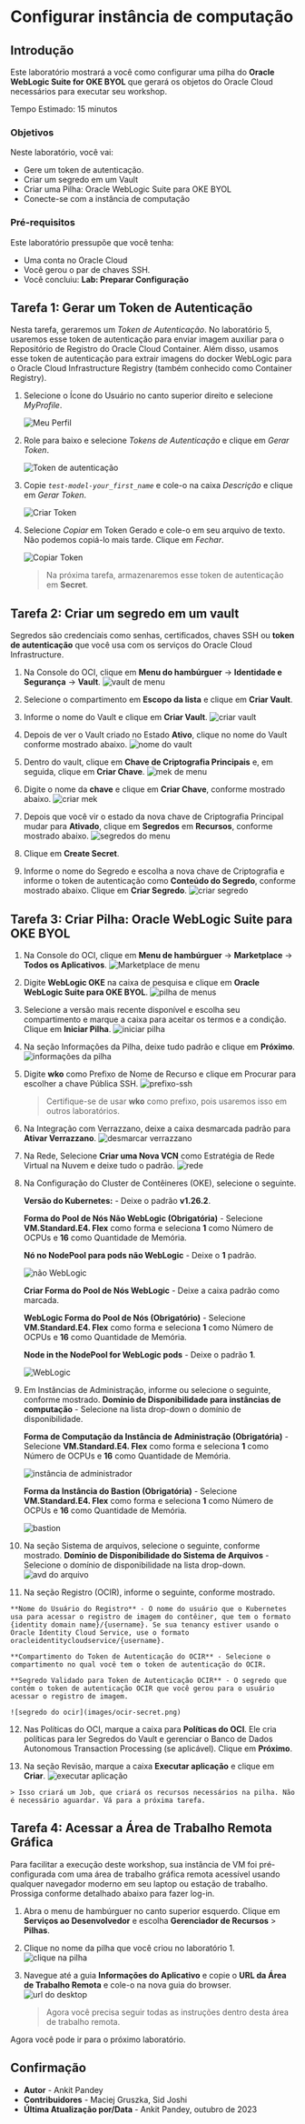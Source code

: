 # Configurar instância de computação

## Introdução

Este laboratório mostrará a você como configurar uma pilha do **Oracle WebLogic Suite for OKE BYOL** que gerará os objetos do Oracle Cloud necessários para executar seu workshop.

Tempo Estimado: 15 minutos

### Objetivos

Neste laboratório, você vai:

*   Gere um token de autenticação.
*   Criar um segredo em um Vault
*   Criar uma Pilha: Oracle WebLogic Suite para OKE BYOL
*   Conecte-se com a instância de computação

### Pré-requisitos

Este laboratório pressupõe que você tenha:

*   Uma conta no Oracle Cloud
*   Você gerou o par de chaves SSH.
*   Você concluiu: **Lab: Preparar Configuração**

## Tarefa 1: Gerar um Token de Autenticação

Nesta tarefa, geraremos um _Token de Autenticação_. No laboratório 5, usaremos esse token de autenticação para enviar imagem auxiliar para o Repositório de Registro do Oracle Cloud Container. Além disso, usamos esse token de autenticação para extrair imagens do docker WebLogic para o Oracle Cloud Infrastructure Registry (também conhecido como Container Registry).

1.  Selecione o Ícone do Usuário no canto superior direito e selecione _MyProfile_.
    
    ![Meu Perfil](images/my-profile.png)
    
2.  Role para baixo e selecione _Tokens de Autenticação_ e clique em _Gerar Token_.
    
    ![Token de autenticação](images/auth-token.png)
    
3.  Copie _`test-model-your_first_name`_ e cole-o na caixa _Descrição_ e clique em _Gerar Token_.
    
    ![Criar Token](images/create-token.png)
    
4.  Selecione _Copiar_ em Token Gerado e cole-o em seu arquivo de texto. Não podemos copiá-lo mais tarde. Clique em _Fechar_.
    
    ![Copiar Token](images/copy-token.png)
    
    > Na próxima tarefa, armazenaremos esse token de autenticação em **Secret**.
    

## Tarefa 2: Criar um segredo em um vault

Segredos são credenciais como senhas, certificados, chaves SSH ou **token de autenticação** que você usa com os serviços do Oracle Cloud Infrastructure.

1.  Na Console do OCI, clique em **Menu do hambúrguer** -> **Identidade e Segurança** -> **Vault**. ![vault de menu](images/menu-vault.png)
    
2.  Selecione o compartimento em **Escopo da lista** e clique em **Criar Vault**.
    
3.  Informe o nome do Vault e clique em **Criar Vault**. ![criar vault](images/create-vault.png)
    
4.  Depois de ver o Vault criado no Estado **Ativo**, clique no nome do Vault conforme mostrado abaixo. ![nome do vault](images/vault-name.png)
    
5.  Dentro do vault, clique em **Chave de Criptografia Principais** e, em seguida, clique em **Criar Chave**. ![mek de menu](images/menu-mek.png)
    
6.  Digite o nome da **chave** e clique em **Criar Chave**, conforme mostrado abaixo. ![criar mek](images/create-mek.png)
    
7.  Depois que você vir o estado da nova chave de Criptografia Principal mudar para **Ativado**, clique em **Segredos** em **Recursos**, conforme mostrado abaixo. ![segredos do menu](images/menu-secret.png)
    
8.  Clique em **Create Secret**.
    
9.  Informe o nome do Segredo e escolha a nova chave de Criptografia e informe o token de autenticação como **Conteúdo do Segredo**, conforme mostrado abaixo. Clique em **Criar Segredo**. ![criar segredo](images/create-secret.png)
    

## Tarefa 3: Criar Pilha: Oracle WebLogic Suite para OKE BYOL

1.  Na Console do OCI, clique em **Menu de hambúrguer** -> **Marketplace** -> **Todos os Aplicativos**. ![Marketplace de menu](images/menu-marketplace.png)
    
2.  Digite **WebLogic OKE** na caixa de pesquisa e clique em **Oracle WebLogic Suite para OKE BYOL**. ![pilha de menus](images/menu-stack.png)
    
3.  Selecione a versão mais recente disponível e escolha seu compartimento e marque a caixa para aceitar os termos e a condição. Clique em **Iniciar Pilha**. ![iniciar pilha](images/launch-stack.png)
    
4.  Na seção Informações da Pilha, deixe tudo padrão e clique em **Próximo**. ![informações da pilha](images/stack-info.png)
    
5.  Digite **wko** como Prefixo de Nome de Recurso e clique em Procurar para escolher a chave Pública SSH. ![prefixo-ssh](images/prefix-ssh.png)
    
    > Certifique-se de usar **wko** como prefixo, pois usaremos isso em outros laboratórios.
    
6.  Na Integração com Verrazzano, deixe a caixa desmarcada padrão para **Ativar Verrazzano**. ![desmarcar verrazzano](images/uncheck-verrazzano.png)
    
7.  Na Rede, Selecione **Criar uma Nova VCN** como Estratégia de Rede Virtual na Nuvem e deixe tudo o padrão. ![rede](images/network.png)
    
8.  Na Configuração do Cluster de Contêineres (OKE), selecione o seguinte.
    
    **Versão do Kubernetes:** - Deixe o padrão **v1.26.2**.
    
    **Forma do Pool de Nós Não WebLogic (Obrigatória)** - Selecione **VM.Standard.E4. Flex** como forma e seleciona **1** como Número de OCPUs e **16** como Quantidade de Memória.
    
    **Nó no NodePool para pods não WebLogic** - Deixe o **1** padrão.
    
    ![não WebLogic](images/non-weblogic.png)
    
    **Criar Forma do Pool de Nós WebLogic** - Deixe a caixa padrão como marcada.
    
    **WebLogic Forma do Pool de Nós (Obrigatório)** - Selecione **VM.Standard.E4. Flex** como forma e seleciona **1** como Número de OCPUs e **16** como Quantidade de Memória.
    
    **Node in the NodePool for WebLogic pods** - Deixe o padrão **1**.
    
    ![WebLogic](images/weblogic-pool.png)
    
9.  Em Instâncias de Administração, informe ou selecione o seguinte, conforme mostrado. **Domínio de Disponibilidade para instâncias de computação** - Selecione na lista drop-down o domínio de disponibilidade.
    
    **Forma de Computação da Instância de Administração (Obrigatória)** - Selecione **VM.Standard.E4. Flex** como forma e seleciona **1** como Número de OCPUs e **16** como Quantidade de Memória.
    
    ![instância de administrador](images/admin-instance.png)
    
    **Forma da Instância do Bastion (Obrigatória)** - Selecione **VM.Standard.E4. Flex** como forma e seleciona **1** como Número de OCPUs e **16** como Quantidade de Memória.
    
    ![bastion](images/bastion.png)
    
10.  Na seção Sistema de arquivos, selecione o seguinte, conforme mostrado. **Domínio de Disponibilidade do Sistema de Arquivos** - Selecione o domínio de disponibilidade na lista drop-down. ![avd do arquivo](images/file-avd.png)
    
11.  Na seção Registro (OCIR), informe o seguinte, conforme mostrado.
    
    **Nome do Usuário do Registro** - O nome do usuário que o Kubernetes usa para acessar o registro de imagem do contêiner, que tem o formato {identity domain name}/{username}. Se sua tenancy estiver usando o Oracle Identity Cloud Service, use o formato oracleidentitycloudservice/{username}.
    
    **Compartimento do Token de Autenticação do OCIR** - Selecione o compartimento no qual você tem o token de autenticação do OCIR.
    
    **Segredo Validado para Token de Autenticação OCIR** - O segredo que contém o token de autenticação OCIR que você gerou para o usuário acessar o registro de imagem.
    
    ![segredo do ocir](images/ocir-secret.png)
    
12.  Nas Políticas do OCI, marque a caixa para **Políticas do OCI**. Ele cria políticas para ler Segredos do Vault e gerenciar o Banco de Dados Autonomous Transaction Processing (se aplicável). Clique em **Próximo**.
    
13.  Na seção Revisão, marque a caixa **Executar aplicação** e clique em **Criar**. ![executar aplicação](images/run-apply.png)
    
    > Isso criará um Job, que criará os recursos necessários na pilha. Não é necessário aguardar. Vá para a próxima tarefa.
    

## Tarefa 4: Acessar a Área de Trabalho Remota Gráfica

Para facilitar a execução deste workshop, sua instância de VM foi pré-configurada com uma área de trabalho gráfica remota acessível usando qualquer navegador moderno em seu laptop ou estação de trabalho. Prossiga conforme detalhado abaixo para fazer log-in.

1.  Abra o menu de hambúrguer no canto superior esquerdo. Clique em **Serviços ao Desenvolvedor** e escolha **Gerenciador de Recursos** > **Pilhas**.
    
2.  Clique no nome da pilha que você criou no laboratório 1. ![clique na pilha](images/click-stack.png)
    
3.  Navegue até a guia **Informações do Aplicativo** e copie o **URL da Área de Trabalho Remota** e cole-o na nova guia do browser. ![url do desktop](images/desktop-url.png)
    
    > Agora você precisa seguir todas as instruções dentro desta área de trabalho remota.
    

Agora você pode ir para o próximo laboratório.

## Confirmação

*   **Autor** - Ankit Pandey
*   **Contribuidores** - Maciej Gruszka, Sid Joshi
*   **Última Atualização por/Data** - Ankit Pandey, outubro de 2023